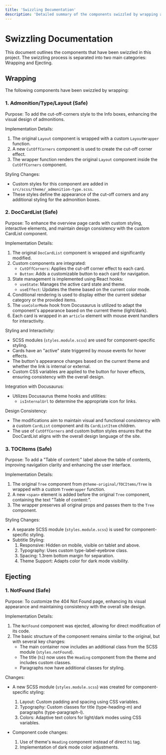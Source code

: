 ```yaml
---
title: 'Swizzling Documentation'
description: 'Detailed summary of the components swizzled by wrapping and ejecting, including implementation details and styling changes.'
---
```


# Swizzling Documentation

This document outlines the components that have been swizzled in this project. The swizzling process is separated into two main categories: Wrapping and Ejecting.

## Wrapping

The following components have been swizzled by wrapping:

### 1. Admonition/Type/Layout (Safe)

Purpose: To add the cut-off-corners style to the Info boxes, enhancing the visual design of admonitions.

Implementation Details:

1. The original `Layout` component is wrapped with a custom `LayoutWrapper` function.
2. A new `CutOffCorners` component is used to create the cut-off corner effect.
3. The wrapper function renders the original `Layout` component inside the `CutOffCorners` component.

Styling Changes:

- Custom styles for this component are added in `src/scss/theme/_admonition-type.scss`.
- These styles define the appearance of the cut-off corners and any additional styling for the admonition boxes.

### 2. DocCardList (Safe)

Purpose: To enhance the overview page cards with custom styling, interactive elements, and maintain design consistency with the custom CardList component.

Implementation Details:

1. The original `DocCardList` component is wrapped and significantly modified.
2. Custom components are integrated:
   - `CutOffCorners`: Applies the cut-off corner effect to each card.
   - `Button`: Adds a customizable button to each card for navigation.
3. State management is implemented using React hooks:
   - `useState`: Manages the active card state and theme.
   - `useEffect`: Updates the theme based on the current color mode.
4. Conditional rendering is used to display either the current sidebar category or the provided items.
5. The `useColorMode` hook from Docusaurus is utilized to adapt the component's appearance based on the current theme (light/dark).
6. Each card is wrapped in an `article` element with mouse event handlers for interactivity.

Styling and Interactivity:

- SCSS modules (`styles.module.scss`) are used for component-specific styling.
- Cards have an "active" state triggered by mouse events for hover effects.
- The button's appearance changes based on the current theme and whether the link is internal or external.
- Custom CSS variables are applied to the button for hover effects, ensuring consistency with the overall design.

Integration with Docusaurus:

- Utilizes Docusaurus theme hooks and utilities:
  - `isInternalUrl` to determine the appropriate icon for links.

Design Consistency:

- The modifications aim to maintain visual and functional consistency with a custom `CardList` component and its `CardListItem` children.
- The use of `CutOffCorners` and custom button styles ensures that the DocCardList aligns with the overall design language of the site.

### 3. TOCItems (Safe)

Purpose: To add a "Table of content:" label above the table of contents, improving navigation clarity and enhancing the user interface.

Implementation Details:

1. The original `Tree` component from `@theme-original/TOCItems/Tree` is wrapped with a custom `TreeWrapper` function.
2. A new `<span>` element is added before the original `Tree` component, containing the text "Table of content:".
3. The wrapper preserves all original props and passes them to the `Tree` component.

Styling Changes:

- A separate SCSS module (`styles.module.scss`) is used for component-specific styling.
- Subtitle Styling:
  1. Responsive: Hidden on mobile, visible on tablet and above.
  2. Typography: Uses custom type-label-eyebrow class.
  3. Spacing: 1.3rem bottom margin for separation.
  4. Theme Support: Adapts color for dark mode visibility.

## Ejecting

### 1. NotFound (Safe)

Purpose: To customize the 404 Not Found page, enhancing its visual appearance and maintaining consistency with the overall site design.

Implementation Details:

1. The `NotFound` component was ejected, allowing for direct modification of its code.
2. The basic structure of the component remains similar to the original, but with several key changes:
   - The main container now includes an additional class from the SCSS module (`styles.notFound`).
   - The title (`h1`) now uses the `Heading` component from the theme and includes custom classes.
   - Paragraphs now have additional classes for styling.

Changes:

- A new SCSS module (`styles.module.scss`) was created for component-specific styling:

  1. Layout: Custom padding and spacing using CSS variables.
  2. Typography: Custom classes for title (type-heading-m) and paragraphs (type-paragraph-l).
  3. Colors: Adaptive text colors for light/dark modes using CSS variables.

- Component code changes:
  1. Use of theme's `Heading` component instead of direct `h1` tag.
  2. Implementation of dark mode color adjustments.
